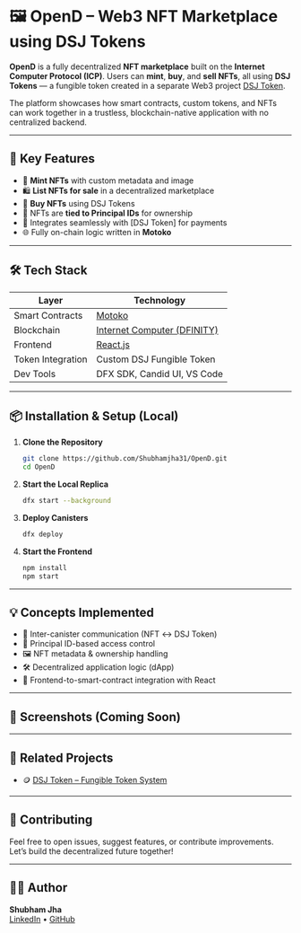 
# 🖼️ OpenD – Web3 NFT Marketplace using DSJ Tokens

**OpenD** is a fully decentralized **NFT marketplace** built on the **Internet Computer Protocol (ICP)**. Users can **mint**, **buy**, and **sell NFTs**, all using **DSJ Tokens** — a fungible token created in a separate Web3 project [DSJ Token](https://github.com/Shubhamjha31/DSJ-Token).

The platform showcases how smart contracts, custom tokens, and NFTs can work together in a trustless, blockchain-native application with no centralized backend.

---

## 🚀 Key Features

- 🎨 **Mint NFTs** with custom metadata and image
- 🛍️ **List NFTs for sale** in a decentralized marketplace
- 💸 **Buy NFTs** using DSJ Tokens
- 🔐 NFTs are **tied to Principal IDs** for ownership
- 🔄 Integrates seamlessly with [DSJ Token] for payments
- 🌐 Fully on-chain logic written in **Motoko**

---

## 🛠 Tech Stack

| Layer            | Technology                              |
|------------------|------------------------------------------|
| Smart Contracts  | [Motoko](https://internetcomputer.org/motoko) |
| Blockchain       | [Internet Computer (DFINITY)](https://dfinity.org) |
| Frontend         | [React.js](https://react.dev)            |
| Token Integration| Custom DSJ Fungible Token                |
| Dev Tools        | DFX SDK, Candid UI, VS Code              |

---

## 📦 Installation & Setup (Local)

1. **Clone the Repository**
   ```bash
   git clone https://github.com/Shubhamjha31/OpenD.git
   cd OpenD
   ```

2. **Start the Local Replica**
   ```bash
   dfx start --background
   ```

3. **Deploy Canisters**
   ```bash
   dfx deploy
   ```

4. **Start the Frontend**
   ```bash
   npm install
   npm start
   ```

---

## 💡 Concepts Implemented

- 🧠 Inter-canister communication (NFT ↔ DSJ Token)
- 🔐 Principal ID-based access control
- 🖼 NFT metadata & ownership handling
- 🛠 Decentralized application logic (dApp)
- 🔄 Frontend-to-smart-contract integration with React

---

## 📸 Screenshots (Coming Soon)

---

## 🔗 Related Projects

- 🪙 [DSJ Token – Fungible Token System](https://github.com/Shubhamjha31/DSJ-Token)

---

## 🤝 Contributing

Feel free to open issues, suggest features, or contribute improvements.  
Let’s build the decentralized future together!

---

## 👨‍💻 Author

**Shubham Jha**  
[LinkedIn](https://www.linkedin.com/in/shubham-jha3107) • [GitHub](https://github.com/Shubhamjha31)
